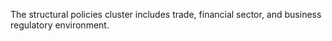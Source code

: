 The structural policies cluster includes trade, financial sector, and business regulatory environment.
